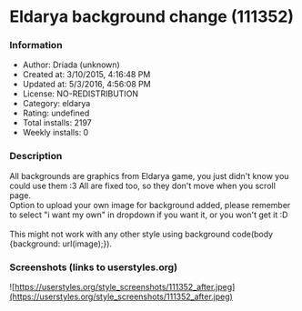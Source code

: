 # Eldarya background change (111352)

### Information
- Author: Driada (unknown)
- Created at: 3/10/2015, 4:16:48 PM
- Updated at: 5/3/2016, 4:56:08 PM
- License: NO-REDISTRIBUTION
- Category: eldarya
- Rating: undefined
- Total installs: 2197
- Weekly installs: 0


### Description
All backgrounds are graphics from Eldarya game, you just didn't know you could use them :3 All are fixed too, so they don't move when you scroll page.<br>
Option to upload your own image for background added, please remember to select "i want my own" in dropdown if you want it, or you won't get it :D<br><br>
This might not work with any other style using background code(body {background: url(image);}).


### Screenshots (links to userstyles.org)
![https://userstyles.org/style_screenshots/111352_after.jpeg](https://userstyles.org/style_screenshots/111352_after.jpeg)


